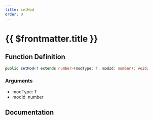 ```yaml
---
title: setMod
order: 0
---
```


# {{ $frontmatter.title }}

## Function Definition

```ts
public setMod<T extends number>(modType: T, modId: number): void;
```

### Arguments

* modType: T
* modId: number

## Documentation

<!--@include: ./parts/setMod.md-->
